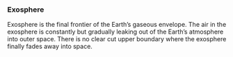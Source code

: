 ### Exosphere 
Exosphere is the final frontier of the Earth’s gaseous envelope. The air in the exosphere is constantly but gradually leaking out of the Earth’s atmosphere into outer space. There is no clear cut upper boundary where the exosphere finally fades away into space.  
